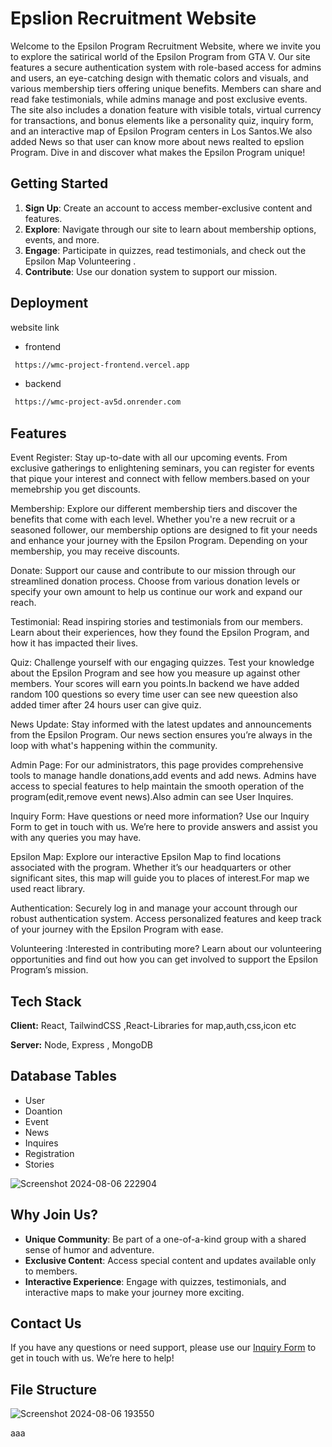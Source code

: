 # Epslion Recruitment Website

Welcome to the Epsilon Program Recruitment Website, where we invite you to explore the satirical world of the Epsilon Program from GTA V. Our site features a secure authentication system with role-based access for admins and users, an eye-catching design with thematic colors and visuals, and various membership tiers offering unique benefits. Members can share and read fake testimonials, while admins manage and post exclusive events. The site also includes a donation feature with visible totals, virtual currency for transactions, and bonus elements like a personality quiz, inquiry form, and an interactive map of Epsilon Program centers in Los Santos.We also added News so that user can know more about news realted to epslion Program. Dive in and discover what makes the Epsilon Program unique!

## Getting Started

1. **Sign Up**: Create an account to access member-exclusive content and features.
2. **Explore**: Navigate through our site to learn about membership options, events, and more.
3. **Engage**: Participate in quizzes, read testimonials, and check out the Epsilon Map Volunteering .
4. **Contribute**: Use our donation system to support our mission.

## Deployment

website link

- frontend

```bash
 https://wmc-project-frontend.vercel.app
```

- backend

```bash
 https://wmc-project-av5d.onrender.com
```

## Features

Event Register: Stay up-to-date with all our upcoming events. From exclusive gatherings to enlightening seminars, you can register for events that pique your interest and connect with fellow members.based on your memebrship you get discounts.

Membership: Explore our different membership tiers and discover the benefits that come with each level. Whether you're a new recruit or a seasoned follower, our membership options are designed to fit your needs and enhance your journey with the Epsilon Program. Depending on your membership, you may receive discounts.

Donate: Support our cause and contribute to our mission through our streamlined donation process. Choose from various donation levels or specify your own amount to help us continue our work and expand our reach.

Testimonial: Read inspiring stories and testimonials from our members. Learn about their experiences, how they found the Epsilon Program, and how it has impacted their lives.

Quiz: Challenge yourself with our engaging quizzes. Test your knowledge about the Epsilon Program and see how you measure up against other members. Your scores will earn you points.In backend we have added random 100 questions so every time user can see new queestion also added timer after 24 hours user can give quiz.

News Update: Stay informed with the latest updates and announcements from the Epsilon Program. Our news section ensures you’re always in the loop with what's happening within the community.

Admin Page: For our administrators, this page provides comprehensive tools to manage handle donations,add events and add news. Admins have access to special features to help maintain the smooth operation of the program(edit,remove event news).Also admin can see User Inquires.

Inquiry Form: Have questions or need more information? Use our Inquiry Form to get in touch with us. We’re here to provide answers and assist you with any queries you may have.

Epsilon Map: Explore our interactive Epsilon Map to find locations associated with the program. Whether it’s our headquarters or other significant sites, this map will guide you to places of interest.For map we used react library.

Authentication: Securely log in and manage your account through our robust authentication system. Access personalized features and keep track of your journey with the Epsilon Program with ease.

Volunteering :Interested in contributing more? Learn about our volunteering opportunities and find out how you can get involved to support the Epsilon Program’s mission.

## Tech Stack

**Client:** React, TailwindCSS ,React-Libraries for map,auth,css,icon etc

**Server:** Node, Express , MongoDB

## Database Tables

- User
- Doantion
- Event
- News
- Inquires
- Registration
- Stories

![Screenshot 2024-08-06 222904](https://github.com/user-attachments/assets/85c20f57-528b-4663-a747-fc3b53be274e)

## Why Join Us?

- **Unique Community**: Be part of a one-of-a-kind group with a shared sense of humor and adventure.
- **Exclusive Content**: Access special content and updates available only to members.
- **Interactive Experience**: Engage with quizzes, testimonials, and interactive maps to make your journey more exciting.

## Contact Us

If you have any questions or need support, please use our [Inquiry Form](link-to-inquiry-form) to get in touch with us. We’re here to help!

## File Structure

![Screenshot 2024-08-06 193550](https://github.com/user-attachments/assets/74c1248c-c061-4ade-bc9e-4646732baa1a)

aaa
